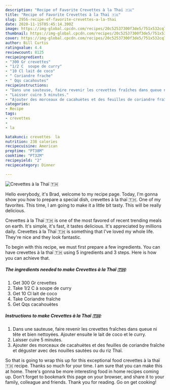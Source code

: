 ```yaml
---
description: "Recipe of Favorite Crevettes à la Thaï 🇹🇭"
title: "Recipe of Favorite Crevettes à la Thaï 🇹🇭"
slug: 2956-recipe-of-favorite-crevettes-a-la-thai
date: 2020-11-15T05:45:14.390Z
image: https://img-global.cpcdn.com/recipes/20c52537300f3de5/751x532cq70/crevettes-a-la-thai-🇹🇭-photo-principale-de-la-recette.jpg
thumbnail: https://img-global.cpcdn.com/recipes/20c52537300f3de5/751x532cq70/crevettes-a-la-thai-🇹🇭-photo-principale-de-la-recette.jpg
cover: https://img-global.cpcdn.com/recipes/20c52537300f3de5/751x532cq70/crevettes-a-la-thai-🇹🇭-photo-principale-de-la-recette.jpg
author: Bill Curtis
ratingvalue: 4.4
reviewcount: 8125
recipeingredient:
- "300 Gr crevettes"
- "1/2 C  soupe de curry"
- "10 Cl lait de coco"
- " Coriandre frache"
- " Qqs cacahoutes"
recipeinstructions:
- "Dans une sauteuse, faire revenir les crevettes fraîches dans queue ni tête et bien nettoyées. Ajouter ensuite le lait de coco et le curry."
- "Laisser cuire 5 minutes."
- "Ajouter des morceaux de cacahuètes et des feuilles de coriandre fraîche et déguster avec des nouilles sautées ou du riz Thaï."
categories:
- Recipe
tags:
- crevettes
- 
- la

katakunci: crevettes  la 
nutrition: 238 calories
recipecuisine: American
preptime: "PT38M"
cooktime: "PT32M"
recipeyield: "2"
recipecategory: Dinner

---
```



![Crevettes à la Thaï 🇹🇭](https://img-global.cpcdn.com/recipes/20c52537300f3de5/751x532cq70/crevettes-a-la-thai-🇹🇭-photo-principale-de-la-recette.jpg)

Hello everybody, it's Brad, welcome to my recipe page. Today, I'm gonna show you how to prepare a special dish, crevettes à la thaï 🇹🇭. One of my favorites. This time, I am going to make it a little bit tasty. This will be really delicious.

Crevettes à la Thaï 🇹🇭 is one of the most favored of recent trending meals on earth. It's simple, it's fast, it tastes delicious. It's appreciated by millions daily. Crevettes à la Thaï 🇹🇭 is something that I've loved my whole life. They're nice and they look fantastic.




To begin with this recipe, we must first prepare a few ingredients. You can have crevettes à la thaï 🇹🇭 using 5 ingredients and 3 steps. Here is how you can achieve that.

<!--inarticleads1-->

##### The ingredients needed to make Crevettes à la Thaï 🇹🇭:

1. Get 300 Gr crevettes
1. Take 1/2 C à soupe de curry
1. Get 10 Cl lait de coco
1. Take  Coriandre fraîche
1. Get  Qqs cacahouètes




<!--inarticleads2-->

##### Instructions to make Crevettes à la Thaï 🇹🇭:

1. Dans une sauteuse, faire revenir les crevettes fraîches dans queue ni tête et bien nettoyées. Ajouter ensuite le lait de coco et le curry.
1. Laisser cuire 5 minutes.
1. Ajouter des morceaux de cacahuètes et des feuilles de coriandre fraîche et déguster avec des nouilles sautées ou du riz Thaï.




So that is going to wrap this up for this exceptional food crevettes à la thaï 🇹🇭 recipe. Thanks so much for your time. I am sure that you can make this at home. There's gonna be more interesting food in home recipes coming up. Don't forget to bookmark this page on your browser, and share it to your family, colleague and friends. Thank you for reading. Go on get cooking!
